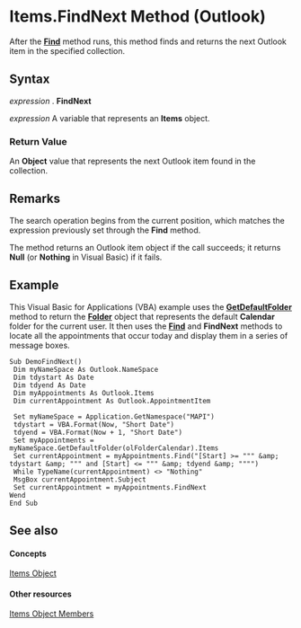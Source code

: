 
# Items.FindNext Method (Outlook)

After the  **[Find](e7a791d8-b80b-df07-84a3-a85acabfcf80.md)** method runs, this method finds and returns the next Outlook item in the specified collection.


## Syntax

 _expression_ . **FindNext**

 _expression_ A variable that represents an **Items** object.


### Return Value

An  **Object** value that represents the next Outlook item found in the collection.


## Remarks

 The search operation begins from the current position, which matches the expression previously set through the **Find** method.

The method returns an Outlook item object if the call succeeds; it returns  **Null** (or **Nothing** in Visual Basic) if it fails.


## Example

This Visual Basic for Applications (VBA) example uses the  **[GetDefaultFolder](761b8b53-dd4d-43e4-c8f0-69cefdf0c77a.md)** method to return the **[Folder](3cf6cda8-6d70-666e-2643-9d9c5b9cacfc.md)** object that represents the default **Calendar** folder for the current user. It then uses the **[Find](e7a791d8-b80b-df07-84a3-a85acabfcf80.md)** and **FindNext** methods to locate all the appointments that occur today and display them in a series of message boxes.


```
Sub DemoFindNext() 
 Dim myNameSpace As Outlook.NameSpace 
 Dim tdystart As Date 
 Dim tdyend As Date 
 Dim myAppointments As Outlook.Items 
 Dim currentAppointment As Outlook.AppointmentItem 
 
 Set myNameSpace = Application.GetNamespace("MAPI") 
 tdystart = VBA.Format(Now, "Short Date") 
 tdyend = VBA.Format(Now + 1, "Short Date") 
 Set myAppointments = myNameSpace.GetDefaultFolder(olFolderCalendar).Items 
 Set currentAppointment = myAppointments.Find("[Start] >= """ &amp; tdystart &amp; """ and [Start] <= """ &amp; tdyend &amp; """") 
 While TypeName(currentAppointment) <> "Nothing" 
 MsgBox currentAppointment.Subject 
 Set currentAppointment = myAppointments.FindNext 
Wend 
End Sub
```


## See also


#### Concepts


[Items Object](3a99730b-e62a-5ca6-f6ec-911c95173242.md)
#### Other resources


[Items Object Members](bcc2cf6c-b6fb-e1a2-1d5c-d7e2bdf6b7dc.md)
